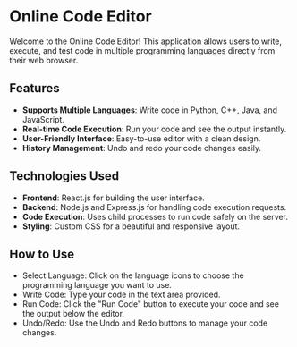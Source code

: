# Online Code Editor

Welcome to the Online Code Editor! This application allows users to write, execute, and test code in multiple programming languages directly from their web browser.

## Features

- **Supports Multiple Languages**: Write code in Python, C++, Java, and JavaScript.
- **Real-time Code Execution**: Run your code and see the output instantly.
- **User-Friendly Interface**: Easy-to-use editor with a clean design.
- **History Management**: Undo and redo your code changes easily.

## Technologies Used

- **Frontend**: React.js for building the user interface.
- **Backend**: Node.js and Express.js for handling code execution requests.
- **Code Execution**: Uses child processes to run code safely on the server.
- **Styling**: Custom CSS for a beautiful and responsive layout.

## How to Use
 - Select Language: Click on the language icons to choose the programming language you want to use.
 - Write Code: Type your code in the text area provided.
 - Run Code: Click the "Run Code" button to execute your code and see the output below the editor.
 - Undo/Redo: Use the Undo and Redo buttons to manage your code changes.

